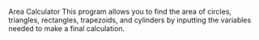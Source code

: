 Area Calculator
This program allows you to find the area of circles, triangles, rectangles, trapezoids, and cylinders by inputting the variables needed to make a final calculation.
